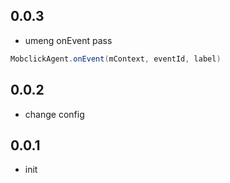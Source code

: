 

## 0.0.3

- umeng onEvent pass

```java
MobclickAgent.onEvent(mContext, eventId, label)
```

## 0.0.2

- change config

## 0.0.1

- init
